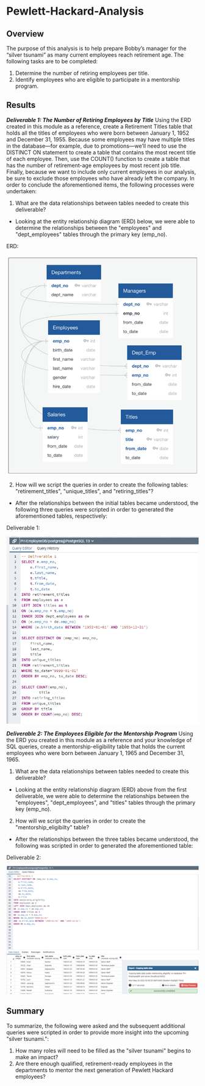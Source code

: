 # Pewlett-Hackard-Analysis

## Overview

The purpose of this analysis is to help prepare Bobby’s manager for the “silver tsunami” as many current employees reach retirement age. The following tasks are to be completed: 

1. Determine the number of retiring employees per title.
2. Identify employees who are eligible to participate in a mentorship program.

## Results

***Deliverable 1: The Number of Retiring Employees by Title***
Using the ERD created in this module as a reference, create a Retirement Titles table that holds all the titles of employees who were born between January 1, 1952 and December 31, 1955. Because some employees may have multiple titles in the database—for example, due to promotions—we’ll need to use the DISTINCT ON statement to create a table that contains the most recent title of each employee. Then, use the COUNT() function to create a table that has the number of retirement-age employees by most recent job title. Finally, because we want to include only current employees in our analysis, be sure to exclude those employees who have already left the company. In order to conclude the aforementioned items, the following processes were undertaken:

1. What are the data relationships between tables needed to create this deliverable?
  - Looking at the entity relationship diagram (ERD) below, we were able to determine the relationships between the "employees" and "dept_employees" tables through the primary key (emp_no). 

ERD:

![ERD](https://raw.githubusercontent.com/krismbah/Pewlett-Hackard-Analysis/main/ERD.png)


2. How will we script the queries in order to create the following tables: "retirement_titles", "unique_titles", and "retiring_titles"?
  - After the relationships between the initial tables became understood, the following three queries were scripted in order to generated the aforementioned tables, respectively:

Deliverable 1:

![Deliverable_1](https://raw.githubusercontent.com/krismbah/Pewlett-Hackard-Analysis/main/deliverable1.png)


***Deliverable 2: The Employees Eligible for the Mentorship Program***
Using the ERD you created in this module as a reference and your knowledge of SQL queries, create a mentorship-eligibility table that holds the current employees who were born between January 1, 1965 and December 31, 1965.

1. What are the data relationships between tables needed to create this deliverable?
  - Looking at the entity relationship diagram (ERD) above from the first deliverable, we were able to determine the relationships between the "employees",  "dept_employees", and "titles" tables through the primary key (emp_no).

2. How will we script the queries in order to create the "mentorship_eligibilty" table?
  - After the relationships between the three tables became understood, the following was scripted in order to generated the aforementioned table:

Deliverable 2:

![Deliverable_2](https://raw.githubusercontent.com/krismbah/Pewlett-Hackard-Analysis/main/deliverable2.png)


## Summary

To summarize, the following were asked and the subsequent additional queries were scripted in order to provide more insight into the upcoming "silver tsunami.":

1. How many roles will need to be filled as the "silver tsunami" begins to make an impact?
2. Are there enough qualified, retirement-ready employees in the departments to mentor the next generation of Pewlett Hackard employees?
